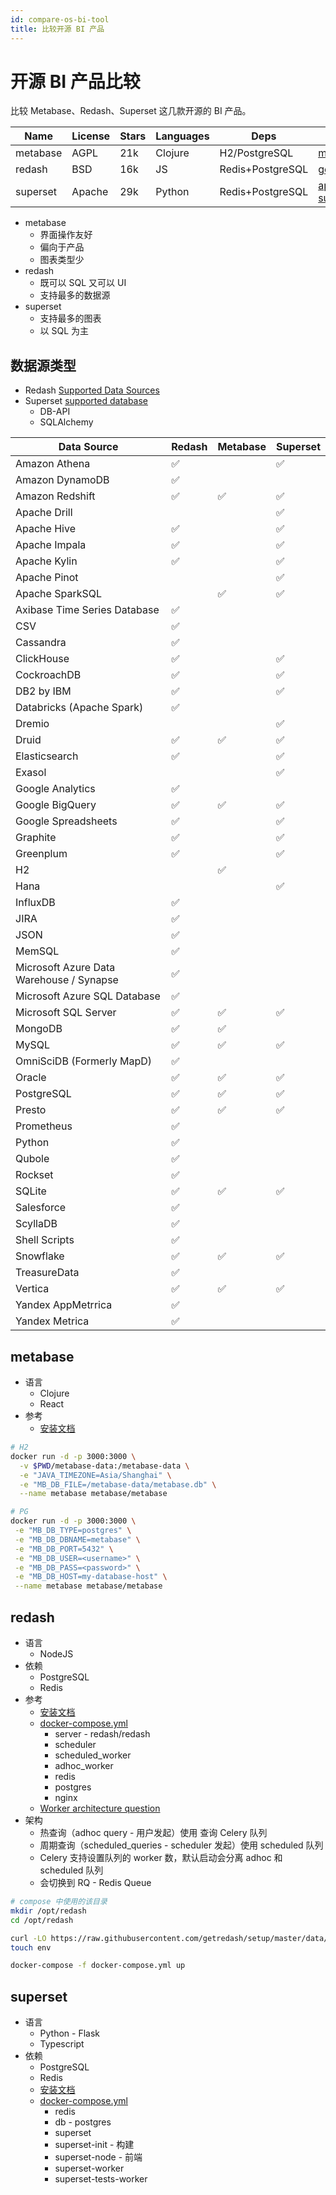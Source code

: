 ```yaml
---
id: compare-os-bi-tool
title: 比较开源 BI 产品
---
```


# 开源 BI 产品比较

比较 Metabase、Redash、Superset 这几款开源的 BI 产品。

<!-- more -->

| Name     | License | Stars | Languages | Deps             | Github                                                                    |
| -------- | ------- | ----- | --------- | ---------------- | ------------------------------------------------------------------------- |
| metabase | AGPL    | 21k   | Clojure   | H2/PostgreSQL    | [metabase/metabase](https://github.com/metabase/metabase)                 |
| redash   | BSD     | 16k   | JS        | Redis+PostgreSQL | [getredash/redash](https://github.com/getredash/redash)                   |
| superset | Apache  | 29k   | Python    | Redis+PostgreSQL | [apache/incubator-superset](https://github.com/apache/incubator-superset) |

- metabase
  - 界面操作友好
  - 偏向于产品
  - 图表类型少
- redash
  - 既可以 SQL 又可以 UI
  - 支持最多的数据源
- superset
  - 支持最多的图表
  - 以 SQL 为主

## 数据源类型

- Redash [Supported Data Sources](https://redash.io/help/data-sources/supported-data-sources)
- Superset [supported database](https://superset.incubator.apache.org/#databases)
  - DB-API
  - SQLAlchemy

| Data Source                              | Redash | Metabase | Superset |
| ---------------------------------------- | ------ | -------- | -------- |
| Amazon Athena                            | ✅     |          | ✅       |
| Amazon DynamoDB                          | ✅     |
| Amazon Redshift                          | ✅     | ✅       | ✅       |
| Apache Drill                             |        |          | ✅       |
| Apache Hive                              | ✅     |          | ✅       |
| Apache Impala                            | ✅     |          | ✅       |
| Apache Kylin                             | ✅     |          | ✅       |
| Apache Pinot                             |        |          | ✅       |
| Apache SparkSQL                          |        | ✅       | ✅       |
| Axibase Time Series Database             | ✅     |
| CSV                                      | ✅     |
| Cassandra                                | ✅     |
| ClickHouse                               | ✅     |          | ✅       |
| CockroachDB                              | ✅     |          | ✅       |
| DB2 by IBM                               | ✅     |          | ✅       |
| Databricks (Apache Spark)                | ✅     |
| Dremio                                   |        |          | ✅       |
| Druid                                    | ✅     | ✅       | ✅       |
| Elasticsearch                            | ✅     |          | ✅       |
| Exasol                                   |        |          | ✅       |
| Google Analytics                         | ✅     |
| Google BigQuery                          | ✅     | ✅       | ✅       |
| Google Spreadsheets                      | ✅     |          | ✅       |
| Graphite                                 | ✅     |          | ✅       |
| Greenplum                                | ✅     |          | ✅       |
| H2                                       |        | ✅       |
| Hana                                     |        |          | ✅       |
| InfluxDB                                 | ✅     |
| JIRA                                     | ✅     |
| JSON                                     | ✅     |
| MemSQL                                   | ✅     |
| Microsoft Azure Data Warehouse / Synapse | ✅     |
| Microsoft Azure SQL Database             | ✅     |
| Microsoft SQL Server                     | ✅     | ✅       | ✅       |
| MongoDB                                  | ✅     | ✅       |
| MySQL                                    | ✅     | ✅       | ✅       |
| OmniSciDB (Formerly MapD)                | ✅     |
| Oracle                                   | ✅     | ✅       | ✅       |
| PostgreSQL                               | ✅     | ✅       | ✅       |
| Presto                                   | ✅     | ✅       | ✅       |
| Prometheus                               | ✅     |
| Python                                   | ✅     |
| Qubole                                   | ✅     |
| Rockset                                  | ✅     |
| SQLite                                   | ✅     | ✅       | ✅       |
| Salesforce                               | ✅     |
| ScyllaDB                                 | ✅     |
| Shell Scripts                            | ✅     |
| Snowflake                                | ✅     | ✅       | ✅       |
| TreasureData                             | ✅     |
| Vertica                                  | ✅     | ✅       | ✅       |
| Yandex AppMetrrica                       | ✅     |
| Yandex Metrica                           | ✅     |

## metabase

- 语言
  - Clojure
  - React
- 参考
  - [安装文档](https://www.metabase.com/docs/latest/operations-guide/running-metabase-on-docker.html)

```bash
# H2
docker run -d -p 3000:3000 \
  -v $PWD/metabase-data:/metabase-data \
  -e "JAVA_TIMEZONE=Asia/Shanghai" \
  -e "MB_DB_FILE=/metabase-data/metabase.db" \
  --name metabase metabase/metabase

# PG
docker run -d -p 3000:3000 \
 -e "MB_DB_TYPE=postgres" \
 -e "MB_DB_DBNAME=metabase" \
 -e "MB_DB_PORT=5432" \
 -e "MB_DB_USER=<username>" \
 -e "MB_DB_PASS=<password>" \
 -e "MB_DB_HOST=my-database-host" \
 --name metabase metabase/metabase
```

## redash

- 语言
  - NodeJS
- 依赖
  - PostgreSQL
  - Redis
- 参考
  - [安装文档](https://redash.io/help/open-source/setup)
  - [docker-compose.yml](https://github.com/getredash/setup/blob/master/data/docker-compose.yml)
    - server - redash/redash
    - scheduler
    - scheduled_worker
    - adhoc_worker
    - redis
    - postgres
    - nginx
  - [Worker architecture question](https://discuss.redash.io/t/worker-architecture-question/5025)
- 架构
  - 热查询（adhoc query - 用户发起）使用 查询 Celery 队列
  - 周期查询（scheduled_queries - scheduler 发起）使用 scheduled 队列
  - Celery 支持设置队列的 worker 数，默认启动会分离 adhoc 和 scheduled 队列
  - 会切换到 RQ - Redis Queue

```bash
# compose 中使用的该目录
mkdir /opt/redash
cd /opt/redash

curl -LO https://raw.githubusercontent.com/getredash/setup/master/data/docker-compose.yml
touch env

docker-compose -f docker-compose.yml up
```

## superset

- 语言
  - Python - Flask
  - Typescript
- 依赖
  - PostgreSQL
  - Redis
  - [安装文档](https://superset.incubator.apache.org/installation.html)
  - [docker-compose.yml](https://github.com/apache/incubator-superset/blob/master/docker-compose.yml)
    - redis
    - db - postgres
    - superset
    - superset-init - 构建
    - superset-node - 前端
    - superset-worker
    - superset-tests-worker

```bash

```
